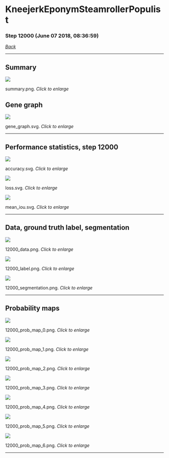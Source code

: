 # KneejerkEponymSteamrollerPopulist

### Step 12000 (June 07 2018, 08:36:59)

[_Back_](..)

---

## Summary

<div class="images"><a href="media/summary.png"><img  src="media/summary.png" align="center"></a><p>summary.png. <i>Click to enlarge</i></p></div>

## Gene graph

<div class="images"><a href="media/gene_graph.svg"><img  src="media/gene_graph.svg" align="center"></a><p>gene_graph.svg. <i>Click to enlarge</i></p></div>

---

## Performance statistics, step 12000

<div class="images"><a href="media/accuracy.svg"><img class="mini" src="media/accuracy.svg" align="center"></a><p>accuracy.svg. <i>Click to enlarge</i></p></div>
<div class="images"><a href="media/loss.svg"><img class="mini" src="media/loss.svg" align="center"></a><p>loss.svg. <i>Click to enlarge</i></p></div>
<div class="images"><a href="media/mean_iou.svg"><img class="mini" src="media/mean_iou.svg" align="center"></a><p>mean_iou.svg. <i>Click to enlarge</i></p></div>

---

## Data, ground truth label, segmentation

<div class="images"><a href="media/12000_data.png"><img class="mini" src="media/12000_data.png" align="center"></a><p>12000_data.png. <i>Click to enlarge</i></p></div>
<div class="images"><a href="media/12000_label.png"><img class="mini" src="media/12000_label.png" align="center"></a><p>12000_label.png. <i>Click to enlarge</i></p></div>
<div class="images"><a href="media/12000_segmentation.png"><img class="mini" src="media/12000_segmentation.png" align="center"></a><p>12000_segmentation.png. <i>Click to enlarge</i></p></div>

---

## Probability maps

<div class="images"><a href="media/12000_prob_map_0.png"><img class="mini" src="media/12000_prob_map_0.png" align="center"></a><p>12000_prob_map_0.png. <i>Click to enlarge</i></p></div>
<div class="images"><a href="media/12000_prob_map_1.png"><img class="mini" src="media/12000_prob_map_1.png" align="center"></a><p>12000_prob_map_1.png. <i>Click to enlarge</i></p></div>
<div class="images"><a href="media/12000_prob_map_2.png"><img class="mini" src="media/12000_prob_map_2.png" align="center"></a><p>12000_prob_map_2.png. <i>Click to enlarge</i></p></div>
<div class="images"><a href="media/12000_prob_map_3.png"><img class="mini" src="media/12000_prob_map_3.png" align="center"></a><p>12000_prob_map_3.png. <i>Click to enlarge</i></p></div>
<div class="images"><a href="media/12000_prob_map_4.png"><img class="mini" src="media/12000_prob_map_4.png" align="center"></a><p>12000_prob_map_4.png. <i>Click to enlarge</i></p></div>
<div class="images"><a href="media/12000_prob_map_5.png"><img class="mini" src="media/12000_prob_map_5.png" align="center"></a><p>12000_prob_map_5.png. <i>Click to enlarge</i></p></div>
<div class="images"><a href="media/12000_prob_map_6.png"><img class="mini" src="media/12000_prob_map_6.png" align="center"></a><p>12000_prob_map_6.png. <i>Click to enlarge</i></p></div>

---


